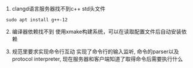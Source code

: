1. clangd语言服务器找不到c++ std头文件
```
 sudo apt install g++-12
```
2. 编译器依赖找不到
使用xmake构建系统，可以在读取配置文件后自动安装依赖

3. 规范里要求实现命令行互动
实现了命令行的输入监听, 命令的parser以及protocol interpreter, 现在服务器和客户端知道了取得命令后需要执行什么

